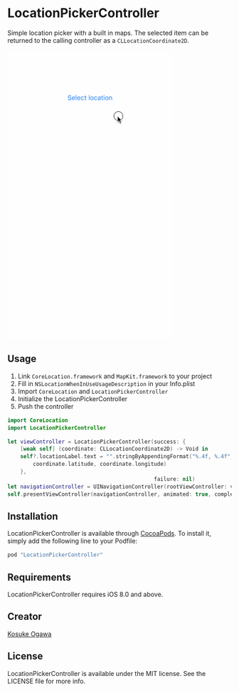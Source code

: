 # LocationPickerController

Simple location picker with a built in maps. The selected item can be returned to the calling controller as a `CLLocationCoordinate2D`.

![](./demo.gif)

## Usage

1. Link `CoreLocation.framework` and `MapKit.framework` to your project
2. Fill in `NSLocationWhenInUseUsageDescription` in your Info.plist
3. Import `CoreLocation` and `LocationPickerController`
4. Initialize the LocationPickerController
5. Push the controller

```swift
import CoreLocation
import LocationPickerController
```

```swift
let viewController = LocationPickerController(success: {
    [weak self] (coordinate: CLLocationCoordinate2D) -> Void in
    self?.locationLabel.text = "".stringByAppendingFormat("%.4f, %.4f",
        coordinate.latitude, coordinate.longitude)
    },
                                              failure: nil)
let navigationController = UINavigationController(rootViewController: viewController)
self.presentViewController(navigationController, animated: true, completion: nil)
```

## Installation

LocationPickerController is available through [CocoaPods](http://cocoapods.org). To install
it, simply add the following line to your Podfile:

```ruby
pod "LocationPickerController"
```


## Requirements

LocationPickerController requires iOS 8.0 and above.

## Creator

[Kosuke Ogawa](https://twitter.com/koogawa)
 
## License

LocationPickerController is available under the MIT license. See the LICENSE file for more info.


 
